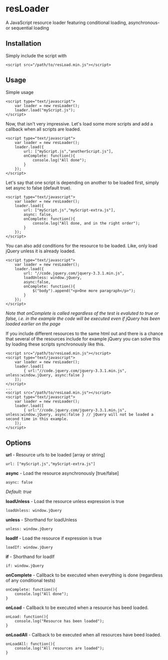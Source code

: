 # resLoader

A JavaScript resource loader featuring conditional loading, asynchronous- or sequential loading

## Installation

Simply include the script with

    <script src="/path/to/resLoad.min.js"></script>

## Usage

Simple usage

	<script type="text/javascript">
		var loader = new resLoader();
		loader.load("myScript.js");
	</script>

Now, that isn't very impressive. Let's load some more scripts and add a callback when all scripts are loaded.

	<script type="text/javascript">
		var loader = new resLoader();
		loader.load({
			url: ["myScript.js","anotherScript.js"],
			onComplete: function(){
				console.log("All done");
			}
		});
	</script>

Let's say that one script is depending on another to be loaded first, simply set async to false (default true).

	<script type="text/javascript">
		var loader = new resLoader();
		loader.load({
			url: ["myScript.js","myScript-extra.js"],
			async: false,
			onComplete: function(){
				console.log("All done, and in the right order");
			}
		});
	</script>

You can also add conditions for the resource to be loaded. Like, only load jQuery unless it is already loaded.

	<script type="text/javascript">
		var loader = new resLoader();
		loader.load({
			url: "//code.jquery.com/jquery-3.3.1.min.js",
			loadUnless: window.jQuery,
			async:false,
			onComplete: function(){
				$("body").append("<p>One more paragraph</p>");
			}
		});
	</script>

*Note that onComplete is called regardless of the test is evaluted to true or false, i.e. in the example the code will be executed even if jQuery has been loaded earlier on the page*

If you include different resources to the same html out and there is a chance that several of the resources include for example jQuery you can solve this by loading these scripts synchronously like this.

    <script src="/path/to/resLoad.min.js"></script>
	<script type="text/javascript">
		var loader = new resLoader();
		loader.load([
			{ url:"//code.jquery.com/jquery-3.3.1.min.js", unless:window.jQuery, async:false }
		]);
	</script>
	...
    <script src="/path/to/resLoad.min.js"></script>
	<script type="text/javascript">
		var loader = new resLoader();
		loader.load([
			{ url:"//code.jquery.com/jquery-3.3.1.min.js", unless:window.jQuery, async:false } // jQuery will not be loaded a second time in this example.
		]);
	</script>


## Options
**url** - Resource urls to be loaded [array or string]

    url: ["myScript.js","myScript-extra.js"]
	
**async** - Load the resource asynchronously [true/false]

	async: false

*Default: true*

**loadUnless** - Load the resource unless expression is true

	loadUnless: window.jQuery

**unless** - Shorthand for loadUnless

	unless: window.jQuery

**loadIf** - Load the resource if expression is true

	loadIf: window.jQuery

**if** - Shorthand for loadIf

	if: window.jQuery

**onComplete** - Callback to be executed when everything is done (regardless of any conditional tests)

	onComplete: function(){
		console.log("All done");
	}

**onLoad** - Callback to be executed when a resource has beed loaded.

	onLoad: function(){
		console.log("Resource has been loaded");
	}

**onLoadAll** - Callback to be executed when all resources have beed loaded.

	onLoadAll: function(){
		console.log("All resources are loaded");
	}
